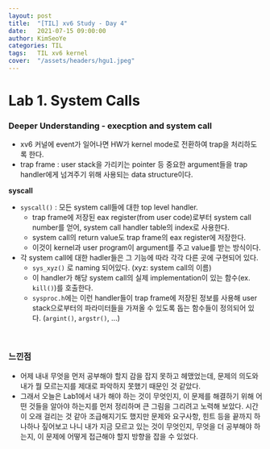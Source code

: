 ```yaml
---
layout: post
title:  "[TIL] xv6 Study - Day 4"
date:   2021-07-15 09:00:00
author: KimSeoYe
categories: TIL
tags:   TIL xv6 kernel
cover:  "/assets/headers/hgu1.jpeg"
---
```

# Lab 1. System Calls

### Deeper Understanding - execption and system call

- xv6 커널에 event가 일어나면 HW가 kernel mode로 전환하여 trap을 처리하도록 한다.
- trap frame : user stack을 가리키는 pointer 등 중요한 argument들을 trap handler에게 넘겨주기 위해 사용되는 data structure이다.

**syscall**
- `syscall()` : 모든 system call들에 대한 top level handler.
  - trap frame에 저장된 eax register(from user code)로부터 system call number를 얻어, system call handler table의 index로 사용한다.
  - system call의 return value도 trap frame의 eax register에 저장한다.
  - 이것이 kernel과 user program이 argument를 주고 value를 받는 방식이다.
- 각 system call에 대한 hadler들은 그 기능에 따라 각각 다른 곳에 구현되어 있다.
  - `sys_xyz()` 로 naming 되어있다. (xyz: system call의 이름)
  - 이 handler가 해당 system call의 실제 implementation이 있는 함수(ex. `kill()`)를 호출한다.
  - `sysproc.h`에는 이런 handler들이 trap frame에 저장된 정보를 사용해 user stack으로부터의 파라미터들을 가져올 수 있도록 돕는 함수들이 정의되어 있다. (`argint()`, `argstr()`, ...)

<br>

### 느낀점
- 어제 내내 무엇을 먼저 공부해야 할지 감을 잡지 못하고 헤맸었는데, 문제의 의도와 내가 뭘 모르는지를 제대로 파악하지 못했기 때문인 것 같았다.
- 그래서 오늘은 Lab1에서 내가 해야 하는 것이 무엇인지, 이 문제를 해결하기 위해 어떤 것들을 알아야 하는지를 먼저 정리하며 큰 그림을 그리려고 노력해 보았다. 시간이 오래 걸리는 것 같아 조급해지기도 했지만 문제와 요구사항, 힌트 등을 끝까지 하나하나 짚어보고 나니 내가 지금 모르고 있는 것이 무엇인지, 무엇을 더 공부해야 하는지, 이 문제에 어떻게 접근해야 할지 방향을 잡을 수 있었다.